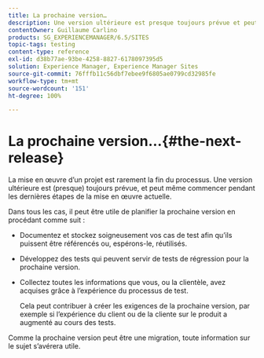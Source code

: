 ```yaml
---
title: La prochaine version…
description: Une version ultérieure est presque toujours prévue et peut même commencer pendant les dernières étapes de la mise en œuvre actuelle.
contentOwner: Guillaume Carlino
products: SG_EXPERIENCEMANAGER/6.5/SITES
topic-tags: testing
content-type: reference
exl-id: d38b77ae-93be-4258-8827-6178097395d5
solution: Experience Manager, Experience Manager Sites
source-git-commit: 76fffb11c56dbf7ebee9f6805ae0799cd32985fe
workflow-type: tm+mt
source-wordcount: '151'
ht-degree: 100%

---
```


# La prochaine version…{#the-next-release}

La mise en œuvre d’un projet est rarement la fin du processus. Une version ultérieure est (presque) toujours prévue, et peut même commencer pendant les dernières étapes de la mise en œuvre actuelle.

Dans tous les cas, il peut être utile de planifier la prochaine version en procédant comme suit :

* Documentez et stockez soigneusement vos cas de test afin qu’ils puissent être référencés ou, espérons-le, réutilisés.
* Développez des tests qui peuvent servir de tests de régression pour la prochaine version.
* Collectez toutes les informations que vous, ou la clientèle, avez acquises grâce à l’expérience du processus de test.

  Cela peut contribuer à créer les exigences de la prochaine version, par exemple si l’expérience du client ou de la cliente sur le produit a augmenté au cours des tests.

Comme la prochaine version peut être une migration, toute information sur le sujet s’avérera utile.
